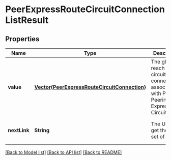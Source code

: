 # PeerExpressRouteCircuitConnectionListResult


## Properties
Name | Type | Description | Notes
------------ | ------------- | ------------- | -------------
**value** | [**Vector{PeerExpressRouteCircuitConnection}**](PeerExpressRouteCircuitConnection.md) | The global reach peer circuit connection associated with Private Peering in an ExpressRoute Circuit. | [optional] [default to nothing]
**nextLink** | **String** | The URL to get the next set of results. | [optional] [default to nothing]


[[Back to Model list]](../README.md#models) [[Back to API list]](../README.md#api-endpoints) [[Back to README]](../README.md)


